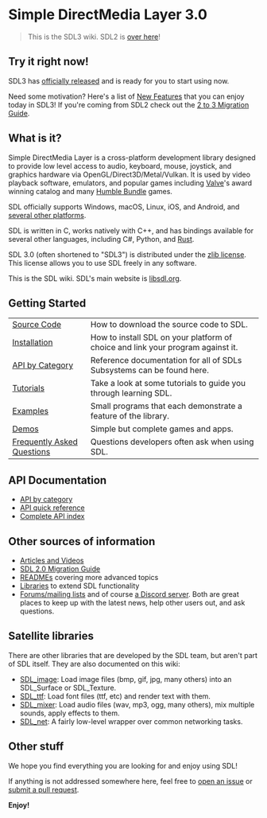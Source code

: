 # Simple DirectMedia Layer 3.0

> This is the SDL3 wiki. SDL2 is [over here](/SDL2)!

## Try it right now!

SDL3 has [officially released](https://github.com/libsdl-org/SDL/releases) and is ready for you to start using now.

Need some motivation? Here's a list of [New Features](NewFeatures) that you can
enjoy today in SDL3! If you're coming from SDL2 check out the [2 to 3 Migration Guide](README-migration).

## What is it?

Simple DirectMedia Layer is a cross-platform development library designed to
provide low level access to audio, keyboard, mouse, joystick, and graphics
hardware via OpenGL/Direct3D/Metal/Vulkan. It is used by video playback
software, emulators, and popular games including
[Valve](https://valvesoftware.com)'s award winning catalog and many
[Humble Bundle](https://www.humblebundle.com) games.

SDL officially supports Windows, macOS, Linux, iOS, and Android, and [several other platforms](README-platforms.md).

SDL is written in C, works natively with C++, and has bindings available for
several other languages, including C#, Python, and [Rust](https://crates.io/crates/sdl3).

SDL 3.0 (often shortened to "SDL3") is distributed under the
[zlib license](https://www.libsdl.org/license.php). This license allows you
to use SDL freely in any software.

This is the SDL wiki. SDL's main website is [libsdl.org](https://libsdl.org/).

## Getting Started

|                               |                                             |
| ----------------------------- | --------------------------------------------|
| [Source Code](SourceCode)     | How to download the source code to SDL.     |
| [Installation](https://github.com/libsdl-org/SDL/blob/main/INSTALL.md) | How to install SDL on your platform of choice and link your program against it. |
| [API by Category](APIByCategory) | Reference documentation for all of SDLs Subsystems can be found here. |
| [Tutorials](Tutorials)        | Take a look at some tutorials to guide you through learning SDL. |
| [Examples](https://examples.libsdl.org/SDL3/) | Small programs that each demonstrate a feature of the library. |
| [Demos](https://examples.libsdl.org/SDL3/demo/) | Simple but complete games and apps. |
| [Frequently Asked Questions](FAQDevelopment) | Questions developers often ask when using SDL. |

## API Documentation

- [API by category](APIByCategory)
- [API quick reference](QuickReference)
- [Complete API index](CategoryAPI)

## Other sources of information

- [Articles and Videos](Articles)
- [SDL 2.0 Migration Guide](README-migration)
- [READMEs](READMEs) covering more advanced topics
- [Libraries](Libraries) to extend SDL functionality
- [Forums/mailing lists](https://discourse.libsdl.org/) and of course [a Discord server](https://discord.gg/BwpFGBWsv8). Both are great places
  to keep up with the latest news, help other users out, and ask questions.

## Satellite libraries

There are other libraries that are developed by the SDL team, but aren't part of SDL itself. They are also documented on this wiki:

- [SDL_image](/SDL3_image): Load image files (bmp, gif, jpg, many others) into an SDL_Surface or SDL_Texture.
- [SDL_ttf](/SDL3_ttf): Load font files (ttf, etc) and render text with them.
- [SDL_mixer](/SDL3_mixer): Load audio files (wav, mp3, ogg, many others), mix multiple sounds, apply effects to them.
- [SDL_net](/SDL3_net): A fairly low-level wrapper over common networking tasks.

## Other stuff

We hope you find everything you are looking for and enjoy using SDL!

If anything is not addressed somewhere here, feel free to
[open an issue](https://github.com/libsdl-org/SDL/issues) or
[submit a pull request](https://github.com/libsdl-org/SDL/pulls).

**Enjoy!**


